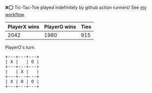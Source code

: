 :x::o: Tic-Tac-Toe played indefinitely by github action runners! See [my workflow](.github/workflows/play.yaml).

|PlayerX wins|PlayerO wins|Ties|
|-|-|-|
|2042|1980|915|

PlayerO's turn.

<pre>
+---+---+---+
| X |   | O |
+---+---+---+
|   | X |   |
+---+---+---+
| X | O | O |
+---+---+---+
</pre>